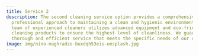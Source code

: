 ```yaml
---
title: Service 2
description: The second cleaning service option provides a comprehensive and
  professional approach to maintaining a clean and hygienic environment. Our
  team of experienced cleaners utilizes advanced equipment and eco-friendly
  cleaning products to ensure the highest level of cleanliness. We guarantee a
  thorough and efficient service that meets the specific needs of our clients.
image: img/nino-maghradze-buxdqh53eis-unsplash.jpg
---
```


